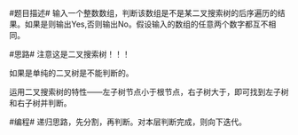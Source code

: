 #题目描述#
输入一个整数数组，判断该数组是不是某二叉搜索树的后序遍历的结果。如果是则输出Yes,否则输出No。假设输入的数组的任意两个数字都互不相同。

#思路#
注意这是二叉搜索树！！！

如果是单纯的二叉树是不能判断的。

运用二叉搜索树的特性——左子树节点小于根节点，右子树大于，即可找到左子树和右子树并判断。

#编程#
递归思路，先分割，再判断。对本层判断完成，则向下迭代。